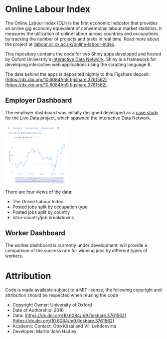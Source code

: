 # Online Labour Index

The Online Labour Index (OLI) is the first economic indicator that provides an online gig economy equivalent of conventional labour market statistics. It measures the utilization of online labour across countries and occupations by tracking the number of projects and tasks in real time. Read more about the project at [ilabour.oii.ox.ac.uk/online-labour-index](ilabour.oii.ox.ac.uk/online-labour-index).

This repository contains the code for two Shiny apps developed and hosted by Oxford University's [Interactive Data Network](http://idn.it.ox.ac.uk). Shiny is a framework for developing interactive web applications using the scripting language R.

The data behind the apps is deposited nightly to this Figshare deposit: [https://dx.doi.org/10.6084/m9.figshare.3761562](https://dx.doi.org/10.6084/m9.figshare.3761562).

## Employer Dashboard

The employer dashboard was initially designed developed as a [case study](http://idn.it.ox.ac.uk/article/online-labour-index-case-study) for the Live Data project, which spawned the Interactive Data Network. 

<img src="employer-dashboard.png" width="200px"></img>

There are four views of the data:

- The Online Labour Index
- Posted jobs split by occupation type
- Posted jobs split by country
- Intra-country/job breakdowns

## Worker Dashboard

The worker dashboard is currently under development, will provide a comparison of the success rate for winning jobs by different types of workers.

# Attribution

Code is made available subject to a MIT license, the following copyright and attribution should be respected when reusing the code

- Copyright Owner: University of Oxford
- Date of Authorship: 2016
- Data: [https://dx.doi.org/10.6084/m9.figshare.3761562](https://dx.doi.org/10.6084/m9.figshare.3761562)
- Academic Contact: Otto Kässi and Vili Lehdonvirta
- Developer: Martin John Hadley